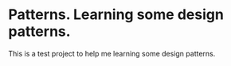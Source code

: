 # Patterns. Learning some design patterns. 

This is a test project to help me learning some design patterns. 



